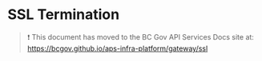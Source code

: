 # SSL Termination

> :exclamation: This document has moved to the BC Gov API Services Docs site at: https://bcgov.github.io/aps-infra-platform/gateway/ssl
